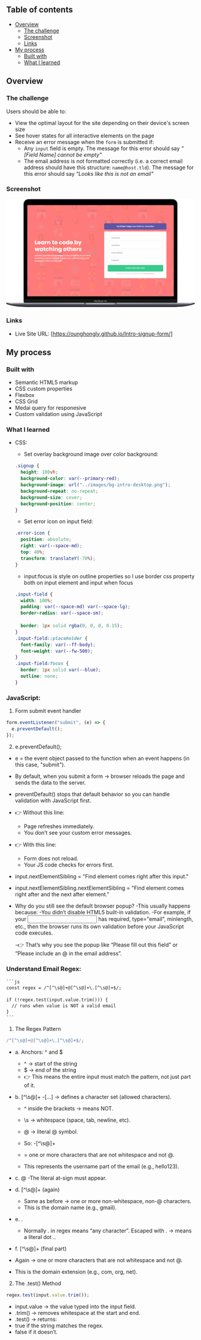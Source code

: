 ## Table of contents

- [Overview](#overview)
  - [The challenge](#the-challenge)
  - [Screenshot](#screenshot)
  - [Links](#links)
- [My process](#my-process)
  - [Built with](#built-with)
  - [What I learned](#what-i-learned)

## Overview

### The challenge

Users should be able to:

- View the optimal layout for the site depending on their device's screen size
- See hover states for all interactive elements on the page
- Receive an error message when the `form` is submitted if:
  - Any `input` field is empty. The message for this error should say _"[Field Name] cannot be empty"_
  - The email address is not formatted correctly (i.e. a correct email address should have this structure: `name@host.tld`). The message for this error should say _"Looks like this is not an email"_

### Screenshot

![](./design/image.png)

### Links

- Live Site URL: [https://ounghongly.github.io/Intro-signup-form/]

## My process

### Built with

- Semantic HTML5 markup
- CSS custom properties
- Flexbox
- CSS Grid
- Medai query for responesive
- Custom validation using JavaScript

### What I learned

- CSS:

  - Set overlay background image over color background:

  ```css
  .signup {
    height: 100vh;
    background-color: var(--primary-red);
    background-image: url("../images/bg-intro-desktop.png");
    background-repeat: no-repeat;
    background-size: cover;
    background-position: center;
  }
  ```

  - Set error icon on input field:

  ```css
  .error-icon {
    position: absolute;
    right: var(--space-md);
    top: 40%;
    transform: translateY(-70%);
  }
  ```

  - input:focus is style on outline properties so I use border css property both on input element and input when focus

  ```css
  .input-field {
    width: 100%;
    padding: var(--space-md) var(--space-lg);
    border-radius: var(--space-sm);

    border: 1px solid rgba(0, 0, 0, 0.15);
  }
  .input-field::placeholder {
    font-family: var(--ff-body);
    font-weight: var(--fw-500);
  }
  .input-field:focus {
    border: 1px solid var(--blue);
    outline: none;
  }
  ```

### JavaScript:

1. Form submit event handler

```js
form.eventListener("submit", (e) => {
  e.preventDefault();
});
```

2. e.preventDefault();

- e = the event object passed to the function when an event happens (in this case, "submit").
- By default, when you submit a form → browser reloads the page and sends the data to the server.
- preventDefault() stops that default behavior so you can handle validation with JavaScript first.

- 👉 Without this line:

  - Page refreshes immediately.
  - You don’t see your custom error messages.

- 👉 With this line:

  - Form does not reload.
  - Your JS code checks for errors first.

- input.nextElementSibling = "Find element comes right after this input."
- input.nextElementSibling.nextElementSibling = "Find element comes right after and the next after element."

- Why do you still see the default browser popup?
  -This usually happens because:
  -You didn’t disable HTML5 built-in validation.
  -For example, if your <input> has required, type="email", minlength, etc., then the browser runs its own validation before your JavaScript code executes.

  -👉 That’s why you see the popup like “Please fill out this field” or “Please include an @ in the email address”.

### Understand Email Regex:

    ```js
    const regex = /^[^\s@]+@[^\s@]+\.[^\s@]+$/;

    if (!regex.test(input.value.trim())) {
      // runs when value is NOT a valid email
    }
    ```

1. The Regex Pattern

```js
/^[^\s@]+@[^\s@]+\.[^\s@]+$/;
```

- a. Anchors: ^ and $

  - ^ → start of the string
  - $ → end of the string
  - 👉 This means the entire input must match the pattern, not just part of it.

- b. [^\s@]+ -[...] → defines a character set (allowed characters).

  - ^ inside the brackets → means NOT.
  - \s → whitespace (space, tab, newline, etc).
  - @ → literal @ symbol.
  - So: -[^\s@]+

  - = one or more characters that are not whitespace and not @.
  - This represents the username part of the email (e.g., hello123).

- c. @
  -The literal at-sign must appear.

- d. [^\s@]+ (again)

  - Same as before → one or more non-whitespace, non-@ characters.
  - This is the domain name (e.g., gmail).

- e. \.

  - Normally . in regex means “any character”.
    Escaped with \. → means a literal dot ..

- f. [^\s@]+ (final part)

- Again → one or more characters that are not whitespace and not @.
- This is the domain extension (e.g., com, org, net).

2. The .test() Method

```js
regex.test(input.value.trim());
```

- input.value → the value typed into the input field.
- .trim() → removes whitespace at the start and end.
- .test() → returns:
- true if the string matches the regex.
- false if it doesn’t.
